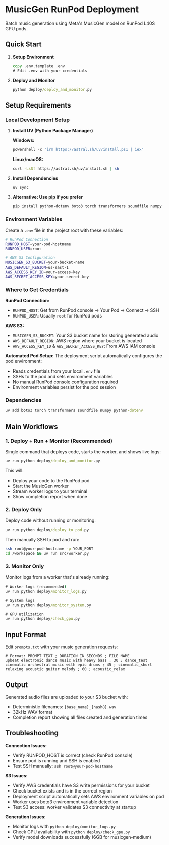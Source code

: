 # MusicGen RunPod Deployment

Batch music generation using Meta's MusicGen model on RunPod L40S GPU pods.

## Quick Start

1. **Setup Environment**
   ```cmd
   copy .env.template .env
   # Edit .env with your credentials
   ```

2. **Deploy and Monitor**
   ```cmd
   python deploy/deploy_and_monitor.py
   ```

## Setup Requirements

### Local Development Setup

1. **Install UV (Python Package Manager)**
   
   **Windows:**
   ```powershell
   powershell -c "irm https://astral.sh/uv/install.ps1 | iex"
   ```
   
   **Linux/macOS:**
   ```bash
   curl -LsSf https://astral.sh/uv/install.sh | sh
   ```

2. **Install Dependencies**
   ```bash
   uv sync
   ```

3. **Alternative: Use pip if you prefer**
   ```bash
   pip install python-dotenv boto3 torch transformers soundfile numpy
   ```

### Environment Variables

Create a `.env` file in the project root with these variables:

```bash
# RunPod Connection
RUNPOD_HOST=your-pod-hostname
RUNPOD_USER=root

# AWS S3 Configuration  
MUSICGEN_S3_BUCKET=your-bucket-name
AWS_DEFAULT_REGION=us-east-1
AWS_ACCESS_KEY_ID=your-access-key
AWS_SECRET_ACCESS_KEY=your-secret-key
```

### Where to Get Credentials

**RunPod Connection:**
- `RUNPOD_HOST`: Get from RunPod console → Your Pod → Connect → SSH
- `RUNPOD_USER`: Usually `root` for RunPod pods

**AWS S3:**
- `MUSICGEN_S3_BUCKET`: Your S3 bucket name for storing generated audio
- `AWS_DEFAULT_REGION`: AWS region where your bucket is located
- `AWS_ACCESS_KEY_ID` & `AWS_SECRET_ACCESS_KEY`: From AWS IAM console

**Automated Pod Setup:**
The deployment script automatically configures the pod environment:
- Reads credentials from your local `.env` file
- SSHs to the pod and sets environment variables  
- No manual RunPod console configuration required
- Environment variables persist for the pod session

### Dependencies

```cmd
uv add boto3 torch transformers soundfile numpy python-dotenv
```

## Main Workflows

### 1. Deploy + Run + Monitor (Recommended)

Single command that deploys code, starts the worker, and shows live logs:

```cmd
uv run python deploy/deploy_and_monitor.py
```

This will:
- Deploy your code to the RunPod pod
- Start the MusicGen worker
- Stream worker logs to your terminal
- Show completion report when done

### 2. Deploy Only

Deploy code without running or monitoring:

```cmd
uv run python deploy/deploy_to_pod.py
```

Then manually SSH to pod and run:
```bash
ssh root@your-pod-hostname -p YOUR_PORT
cd /workspace && uv run src/worker.py
```

### 3. Monitor Only

Monitor logs from a worker that's already running:

```cmd
# Worker logs (recommended)
uv run python deploy/monitor_logs.py

# System logs
uv run python deploy/monitor_system.py

# GPU utilization
uv run python deploy/check_gpu.py
```

## Input Format

Edit `prompts.txt` with your music generation requests:

```
# Format: PROMPT_TEXT ; DURATION_IN_SECONDS ; FILE_NAME
upbeat electronic dance music with heavy bass ; 30 ; dance_test
cinematic orchestral music with epic drums ; 45 ; cinematic_short
relaxing acoustic guitar melody ; 60 ; acoustic_relax
```

## Output

Generated audio files are uploaded to your S3 bucket with:
- Deterministic filenames: `{base_name}_{hash8}.wav`
- 32kHz WAV format
- Completion report showing all files created and generation times

## Troubleshooting

**Connection Issues:**
- Verify RUNPOD_HOST is correct (check RunPod console)
- Ensure pod is running and SSH is enabled
- Test SSH manually: `ssh root@your-pod-hostname`

**S3 Issues:**
- Verify AWS credentials have S3 write permissions for your bucket
- Check bucket exists and is in the correct region
- Deployment script automatically sets AWS environment variables on pod
- Worker uses boto3 environment variable detection
- Test S3 access: worker validates S3 connectivity at startup

**Generation Issues:**
- Monitor logs with `python deploy/monitor_logs.py`
- Check GPU availability with `python deploy/check_gpu.py`
- Verify model downloads successfully (6GB for musicgen-medium)